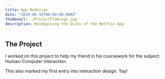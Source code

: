 ```yaml
---
title: App Redesign
date: "2019-06-16T00:00:00.000Z"
thumbnail: ./ProjectFlamingo.jpg
description: Reimagining the Ui/Ux of the Netflix App
---
```



## The Project

I worked on this project to help my friend in his coursework for the subject: Human-Computer Interaction.
   
This also marked my first entry into interaction design. Yay!

